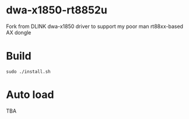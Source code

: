 # dwa-x1850-rt8852u

Fork from DLINK dwa-x1850 driver to support my poor man rt88xx-based AX dongle

# Build

`sudo ./install.sh`

# Auto load

TBA
